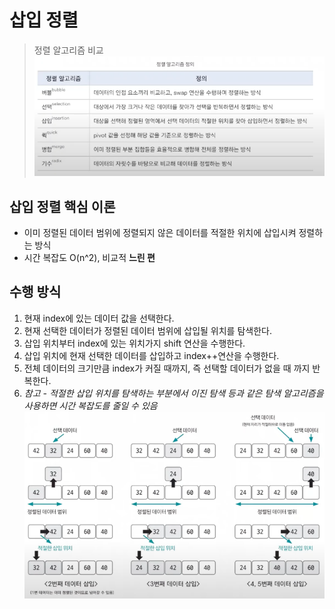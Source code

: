 # 삽입 정렬

> 정렬 알고리즘 비교
![img.png](06_sort_table.png)

## 삽입 정렬 핵심 이론
- 이미 정렬된 데이터 범위에 정렬되지 않은 데이터를 적절한 위치에 삽입시켜 정렬하는 방식
- 시간 복잡도 O(n^2), 비교적 **느린 편**

## 수행 방식
1. 현재 index에 있는 데이터 값을 선택한다.
2. 현재 선택한 데이터가 정렬된 데이터 범위에 삽입될 위치를 탐색한다.
3. 삽입 위치부터 index에 있는 위치가지 shift 연산을 수행한다.
4. 삽입 위치에 현재 선택한 데이터를 삽입하고 index++연산을 수행한다.
5. 전체 데이터의 크기만큼 index가 커질 때까지, 즉 선택할 데이터가 없을 때 까지 반복한다.
6. *참고 - 적절한 삽입 위치를 탐색하는 부분에서 이진 탐색 등과 같은 탐색 알고리즘을 사용하면 시간 복잡도를 줄일 수 있음*
![img.png](08_insertion.png)